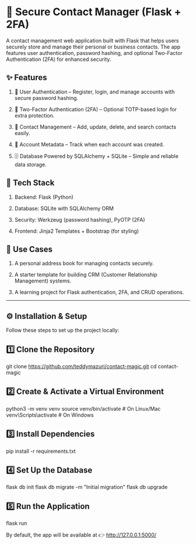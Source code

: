 📇 Secure Contact Manager (Flask + 2FA)
========================================

A contact management web application built with Flask that helps users securely store and manage their personal or business contacts. The app features user authentication, password hashing, and optional Two-Factor Authentication (2FA) for enhanced security.

✨ Features
------------

1. 🔐 User Authentication – Register, login, and manage accounts with secure password hashing.

2. 🔑 Two-Factor Authentication (2FA) – Optional TOTP-based login for extra protection.

3. 📇 Contact Management – Add, update, delete, and search contacts easily.

4. 📅 Account Metadata – Track when each account was created.

5. 🗄️ Database Powered by SQLAlchemy + SQLite – Simple and reliable data storage.


🚀 Tech Stack
--------------

1. Backend: Flask (Python)

2. Database: SQLite with SQLAlchemy ORM

3. Security: Werkzeug (password hashing), PyOTP (2FA)

4. Frontend: Jinja2 Templates + Bootstrap (for styling)


🎯 Use Cases
-------------

1. A personal address book for managing contacts securely.

2. A starter template for building CRM (Customer Relationship Management) systems.

3. A learning project for Flask authentication, 2FA, and CRUD operations.


------------------------
⚙️ Installation & Setup
------------------------

Follow these steps to set up the project locally:

1️⃣ Clone the Repository
-----------------------
git clone https://github.com/teddymazuri/contact-magic.git
cd contact-magic

2️⃣ Create & Activate a Virtual Environment
------------------------------------------
python3 -m venv venv
source venv/bin/activate   # On Linux/Mac
venv\Scripts\activate      # On Windows

3️⃣ Install Dependencies
-----------------------
pip install -r requirements.txt

4️⃣ Set Up the Database
----------------------
flask db init
flask db migrate -m "Initial migration"
flask db upgrade

5️⃣ Run the Application
----------------------
flask run


By default, the app will be available at 👉 http://127.0.0.1:5000/


